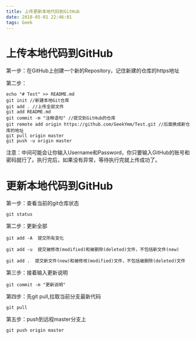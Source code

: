 ```yaml
---
title: 上传更新本地代码到GitHub
date: 2018-05-01 22:46:01
tags: Geek
---
```

# **上传本地代码到GitHub**

第一步：在GitHub上创建一个新的Repository，记住新建的仓库的https地址

第二步：

    echo "# Test" >> README.md
    git init //新建本地Git仓库
    git add . //上传全部文件
    git add README.md
    git commit -m "注释语句" //提交到GitHub的仓库
    git remote add origin https://github.com/GeekYmm/Test.git //后面换成新仓库的地址
    git pull origin master
    git push -u origin master

注意：中间可能会让你输入Username和Password，你只要输入GitHub的账号和密码就行了。执行完后，如果没有异常，等待执行完就上传成功了。

<!--more-->

# **更新本地代码到GitHub**

第一步：查看当前的git仓库状态
    
    git status

第二步：更新全部

    
    git add -A  提交所有变化

    git add -u  提交被修改(modified)和被删除(deleted)文件，不包括新文件(new)
    
    git add .  提交新文件(new)和被修改(modified)文件，不包括被删除(deleted)文件

第三步：接着输入更新说明

    git commit -m "更新说明"

第四步：先git pull,拉取当前分支最新代码

    git pull

第五步：push到远程master分支上

    git push origin master